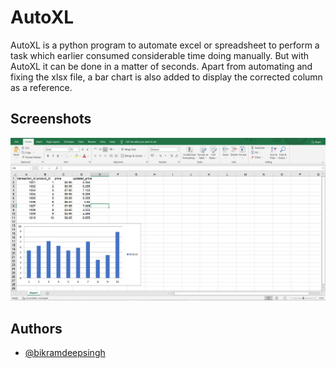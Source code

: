 
# AutoXL
AutoXL is a python program to automate excel or spreadsheet to perform a task which earlier consumed considerable time doing manually. But with AutoXL it can be done in a matter of seconds. 
Apart from automating and fixing the xlsx file, a bar chart is also added to display the corrected column as a reference.



## Screenshots

![App Screenshot](https://github.com/BikramdeepSingh/AutoXL/blob/main/images/xlsx%20file%20after%20automation.PNG)


## Authors

- [@bikramdeepsingh](https://github.com/BikramdeepSingh)

